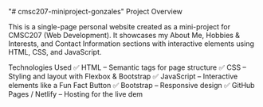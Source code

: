 "# cmsc207-miniproject-gonzales" 
Project Overview

This is a single-page personal website created as a mini-project for CMSC207 (Web Development). 
It showcases my About Me, Hobbies & Interests, and Contact Information sections with interactive elements using HTML, CSS, and JavaScript.

Technologies Used
✅ HTML – Semantic tags for page structure
✅ CSS – Styling and layout with Flexbox & Bootstrap
✅ JavaScript – Interactive elements like a Fun Fact Button
✅ Bootstrap – Responsive design
✅ GitHub Pages / Netlify – Hosting for the live dem
